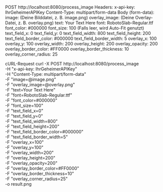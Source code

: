 POST http://localhost:8080/process_image
Headers:
    x-api-key: IhrGeheimerAPIKey
    Content-Type: multipart/form-data
Body (form-data):
    image: (Deine Bilddatei, z. B. image.png)
    overlay_image: (Deine Overlay-Datei, z. B. overlay.png)
    text: Your Text Here
    font: RobotoSlab-Regular.ttf
    font_color: #000000
    font_size: 100  (Falls leer, wird Auto-Fit genutzt)
    text_field_x: 0
    text_field_y: 0
    text_field_width: 800
    text_field_height: 200
    text_field_border_color: #000000
    text_field_border_width: 5
    overlay_x: 100
    overlay_y: 100
    overlay_width: 200
    overlay_height: 200
    overlay_opacity: 200
    overlay_border_color: #FF0000
    overlay_border_thickness: 10
    overlay_corner_radius: 25

   cURL-Request
curl -X POST http://localhost:8080/process_image \
    -H "x-api-key: IhrGeheimerAPIKey" \
    -H "Content-Type: multipart/form-data" \
    -F "image=@image.png" \
    -F "overlay_image=@overlay.png" \
    -F "text=Your Text Here" \
    -F "font=RobotoSlab-Regular.ttf" \
    -F "font_color=#000000" \
    -F "font_size=100" \
    -F "text_field_x=0" \
    -F "text_field_y=0" \
    -F "text_field_width=800" \
    -F "text_field_height=200" \
    -F "text_field_border_color=#000000" \
    -F "text_field_border_width=5" \
    -F "overlay_x=100" \
    -F "overlay_y=100" \
    -F "overlay_width=200" \
    -F "overlay_height=200" \
    -F "overlay_opacity=200" \
    -F "overlay_border_color=#FF0000" \
    -F "overlay_border_thickness=10" \
    -F "overlay_corner_radius=25" \
    -o result.png

